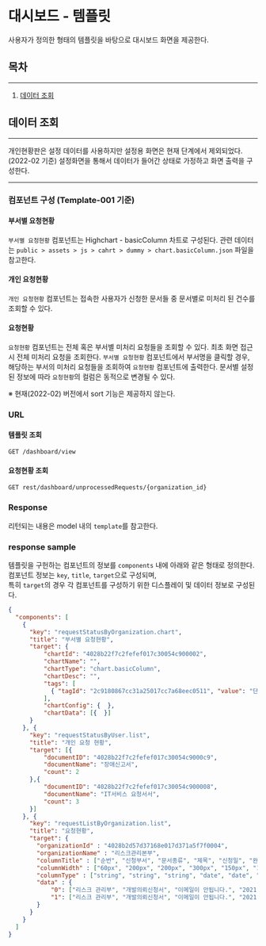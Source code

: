 # 대시보드 - 템플릿

사용자가 정의한 형태의 템플릿을 바탕으로 대시보드 화면을 제공한다.

## 목차

---

1. [데이터 조회](#데이터-조회)

## 데이터 조회

---

개인현황판은 설정 데이터를 사용하지만 설정용 화면은 현재 단계에서 제외되었다. (2022-02 기준) 
설정화면을 통해서 데이터가 들어간 상태로 가정하고 화면 출력을 구성한다.

---

### 컴포넌트 구성 (Template-001 기준)

#### 부서별 요청현황

`부서별 요청현황` 컴포넌트는 Highchart - basicColumn 차트로 구성된다.
관련 데이터는 `public > assets > js > cahrt > dummy > chart.basicColumn.json` 파일을 참고한다.

#### 개인 요청현황

`개인 요청현황` 컴포넌트는 접속한 사용자가 신청한 문서들 중 문서별로 미처리 된 건수를 조회할 수 있다.

#### 요청현황

`요청현황` 컴포넌트는 전체 혹은 부서별 미처리 요청들을 조회할 수 있다.
최초 화면 접근 시 전체 미처리 요청을 조회한다.
`부서별 요청현황` 컴포넌트에서 부서명을 클릭할 경우, 해당하는 부서의 미처리 요청들을 조회하여 `요청현황` 컴포넌트에 출력한다.
문서별 설정된 정보에 따라 `요청현황`의 컬럼은 동적으로 변경될 수 있다.

※ 현재(2022-02) 버전에서 sort 기능은 제공하지 않는다. 

### URL

#### 템플릿 조회
```
GET /dashboard/view
```
#### 요청현황 조회
```
GET rest/dashboard/unprocessedRequests/{organization_id}
```

### Response
리턴되는 내용은 model 내의 `template`를 참고한다.

### response sample
템플릿을 구헌하는 컴포넌트의 정보를 `components` 내에 아래와 같은 형태로 정의한다.   
컴포넌트 정보는 `key`, `title`, `target`으로 구성되며,  
특히 `target`의 경우 각 컴포넌트를 구성하기 위한 디스플레이 및 데이터 정보로 구성된다.    

```json
{
  "components": [
    {
      "key": "requestStatusByOrganization.chart",
      "title": "부서별 요청현황",
      "target": {
          "chartId": "4028b22f7c2fefef017c30054c900002",
          "chartName": "",
          "chartType": "chart.basicColumn",
          "chartDesc": "",
          "tags": [
            { "tagId": "2c9180867cc31a25017cc7a68eec0511", "value": "단순의뢰" }
          ],
          "chartConfig": {  },
          "chartData": [{  }]
      }
    }, {
      "key": "requestStatusByUser.list",
      "title": "개인 요청 현황",
      "target": [{
          "documentID": "4028b22f7c2fefef017c30054c9000c9",
          "documentName": "장애신고서",
          "count": 2
      },{
          "documentID": "4028b22f7c2fefef017c30054c900008",
          "documentName": "IT서비스 요청서서",
          "count": 3
      }] 
    }, {
      "key": "requestListByOrganization.list",
      "title": "요청현황",
      "target": {
        "organizationId" : "4028b2d57d37168e017d371a5f7f0004",
        "organizationName" : "리스크관리본부",
        "columnTitle" : ["순번", "신청부서", "문서종류", "제목", "신청일", "완료 희망일", "상태", "PL", " 신청자", "난이도", "문서번호"],
        "columnWidth" : ["60px", "200px", "200px", "300px", "150px", "150px", "150px", "150px", "150px", "80px", "300px"],
        "columnType" : ["string", "string", "string", "date", "date", "string", "string","string", "string"],
        "data" : {
            "0": ["리스크 관리부", "개발의뢰신청서", "이메일이 안됩니다.", "2021-02-05", "2021-02-05", "신청서 접수", "정희찬", "상", "CSR-20220117-001"],
            "1": ["리스크 관리부", "개발의뢰신청서", "이메일이 안됩니다.", "2021-02-12", "2021-02-12", "신청서 접수", "정희찬", "상", "CSR-20220117-002"]
        }
      }
    }
  ]
}
```  


